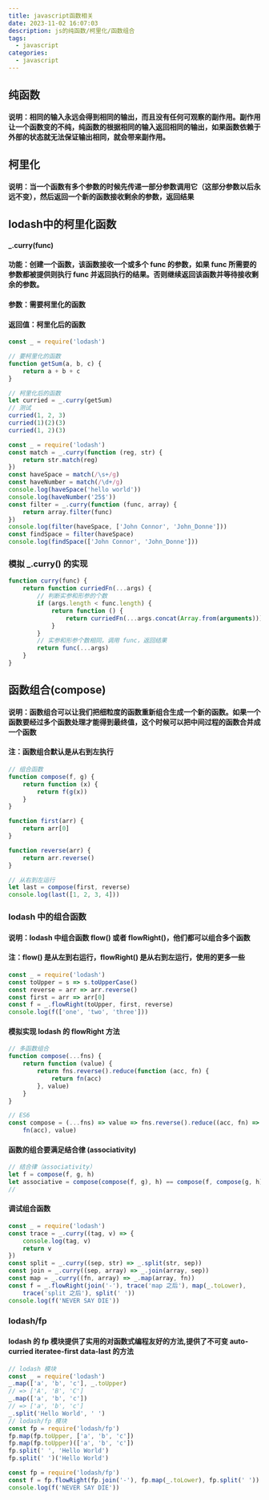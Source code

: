 ```yaml
---
title: javascript函数相关
date: 2023-11-02 16:07:03
description: js的纯函数/柯里化/函数组合
tags:
  - javascript
categories:
  - javascript
---
```


## 纯函数

#### 说明：相同的输入永远会得到相同的输出，而且没有任何可观察的副作用。副作用让一个函数变的不纯，纯函数的根据相同的输入返回相同的输出，如果函数依赖于外部的状态就无法保证输出相同，就会带来副作用。

## 柯里化

#### 说明：当一个函数有多个参数的时候先传递一部分参数调用它（这部分参数以后永远不变），然后返回一个新的函数接收剩余的参数，返回结果

## lodash中的柯里化函数

#### _.curry(func)

#### 功能：创建一个函数，该函数接收一个或多个 func 的参数，如果 func 所需要的参数都被提供则执行 func 并返回执行的结果。否则继续返回该函数并等待接收剩余的参数。

#### 参数：需要柯里化的函数

#### 返回值：柯里化后的函数

```javascript
const _ = require('lodash')

// 要柯里化的函数
function getSum(a, b, c) {
    return a + b + c
}

// 柯里化后的函数
let curried = _.curry(getSum)
// 测试
curried(1, 2, 3)
curried(1)(2)(3)
curried(1, 2)(3)
```

```javascript
const _ = require('lodash')
const match = _.curry(function (reg, str) {
    return str.match(reg)
})
const haveSpace = match(/\s+/g)
const haveNumber = match(/\d+/g)
console.log(haveSpace('hello world'))
console.log(haveNumber('25$'))
const filter = _.curry(function (func, array) {
    return array.filter(func)
})
console.log(filter(haveSpace, ['John Connor', 'John_Donne']))
const findSpace = filter(haveSpace)
console.log(findSpace(['John Connor', 'John_Donne']))
```

### 模拟 _.curry() 的实现

```javascript
function curry(func) {
    return function curriedFn(...args) {
        // 判断实参和形参的个数
        if (args.length < func.length) {
            return function () {
                return curriedFn(...args.concat(Array.from(arguments)))
            }
        }
        // 实参和形参个数相同，调用 func，返回结果
        return func(...args)
    }
}
```

## 函数组合(compose)

#### 说明：函数组合可以让我们把细粒度的函数重新组合生成一个新的函数。如果一个函数要经过多个函数处理才能得到最终值，这个时候可以把中间过程的函数合并成一个函数

#### 注：函数组合默认是从右到左执行

```javascript
// 组合函数
function compose(f, g) {
    return function (x) {
        return f(g(x))
    }
}

function first(arr) {
    return arr[0]
}

function reverse(arr) {
    return arr.reverse()
}

// 从右到左运行
let last = compose(first, reverse)
console.log(last([1, 2, 3, 4]))
```

### lodash 中的组合函数

#### 说明：lodash 中组合函数 flow() 或者 flowRight()，他们都可以组合多个函数

#### 注：flow() 是从左到右运行，flowRight() 是从右到左运行，使用的更多一些

```javascript
const _ = require('lodash')
const toUpper = s => s.toUpperCase()
const reverse = arr => arr.reverse()
const first = arr => arr[0]
const f = _.flowRight(toUpper, first, reverse)
console.log(f(['one', 'two', 'three']))
```

#### 模拟实现 lodash 的 flowRight 方法

```javascript
// 多函数组合
function compose(...fns) {
    return function (value) {
        return fns.reverse().reduce(function (acc, fn) {
            return fn(acc)
        }, value)
    }
}

// ES6
const compose = (...fns) => value => fns.reverse().reduce((acc, fn) =>
    fn(acc), value)
```

#### 函数的组合要满足结合律 (associativity)

```javascript
// 结合律（associativity）
let f = compose(f, g, h)
let associative = compose(compose(f, g), h) == compose(f, compose(g, h))
//
```

#### 调试组合函数

```javascript
const _ = require('lodash')
const trace = _.curry((tag, v) => {
    console.log(tag, v)
    return v
})
const split = _.curry((sep, str) => _.split(str, sep))
const join = _.curry((sep, array) => _.join(array, sep))
const map = _.curry((fn, array) => _.map(array, fn))
const f = _.flowRight(join('-'), trace('map 之后'), map(_.toLower),
    trace('split 之后'), split(' '))
console.log(f('NEVER SAY DIE'))
```

### lodash/fp

#### lodash 的 fp 模块提供了实用的对函数式编程友好的方法,提供了不可变 auto-curried iteratee-first data-last 的方法

```javascript
// lodash 模块
const _ = require('lodash')
_.map(['a', 'b', 'c'], _.toUpper)
// => ['A', 'B', 'C']
_.map(['a', 'b', 'c'])
// => ['a', 'b', 'c']
_.split('Hello World', ' ')
// lodash/fp 模块
const fp = require('lodash/fp')
fp.map(fp.toUpper, ['a', 'b', 'c'])
fp.map(fp.toUpper)(['a', 'b', 'c'])
fp.split(' ', 'Hello World')
fp.split(' ')('Hello World')
```

```javascript
const fp = require('lodash/fp')
const f = fp.flowRight(fp.join('-'), fp.map(_.toLower), fp.split(' '))
console.log(f('NEVER SAY DIE'))
```

